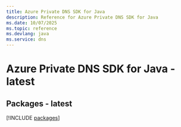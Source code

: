 ```yaml
---
title: Azure Private DNS SDK for Java
description: Reference for Azure Private DNS SDK for Java
ms.date: 10/07/2025
ms.topic: reference
ms.devlang: java
ms.service: dns
---
```

# Azure Private DNS SDK for Java - latest
## Packages - latest
[!INCLUDE [packages](private-dns-index.md)]